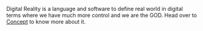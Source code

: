 Digital Reality is a language and software to define real world in digital terms where we have much more control and we are the GOD. Head over to [Concept](./README.md) to know more about it.